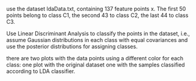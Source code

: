 use the dataset ldaData.txt, containing 137 feature points x. 
The first 50 points belong to class C1, the second 43 to class C2, the last 44 to class C3.

Use Linear Discriminant Analysis to classify the points in the dataset, i.e., assume Gaussian distributions in each class with equal covariances and use the posterior distributions for assigning classes.

there are two plots with the data points using a different color for each class: 
  one plot with the original dataset
  one with the samples classified according to  LDA classifier.
